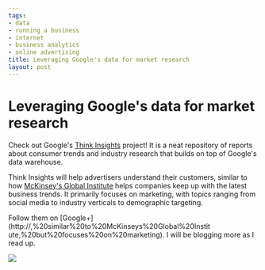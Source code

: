 ```yaml
--- 
tags: 
- data
- running a business
- internet
- business analytics
- online advertising
title: Leveraging Google's data for market research
layout: post
---
```

# Leveraging Google's data for market research

Check out Google's [Think Insights](http://www.thinkwithgoogle.com/insights/)
project! It is a neat repository of reports about consumer trends and industry
research that builds on top of Google's data warehouse.

Think Insights will help advertisers understand their customers, similar to
how [McKinsey's Global Institute](http://www.mckinsey.com/mgi/) helps
companies keep up with the latest business trends. It primarily focuses on
marketing, with topics ranging from social media to industry verticals to
demographic targeting.

Follow them on [Google+](http://,%20similar%20to%20McKinseys%20Global%20Instit
ute,%20but%20focuses%20on%20marketing). I will be blogging more as I read up.

![](http://media.tumblr.com/tumblr_lvdnmfk7yp1r3oiuq.png)

